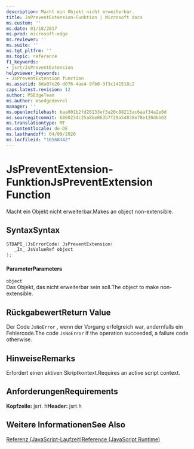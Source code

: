 ```yaml
---
description: Macht ein Objekt nicht erweiterbar.
title: JsPreventExtension-Funktion | Microsoft docs
ms.custom: ''
ms.date: 01/18/2017
ms.prod: microsoft-edge
ms.reviewer: ''
ms.suite: ''
ms.tgt_pltfrm: ''
ms.topic: reference
f1_keywords:
- jsrt/JsPreventExtension
helpviewer_keywords:
- JsPreventExtension function
ms.assetid: 8da07e20-d076-4ae4-9fb0-3f3c141518c2
caps.latest.revision: 12
author: MSEdgeTeam
ms.author: msedgedevrel
manager: ''
ms.openlocfilehash: baa001b2fd26133ef3a20c88213ac6aaf34a2e0d
ms.sourcegitcommit: 6860234c25a8be863b7f29a54838e78e120dbb62
ms.translationtype: MT
ms.contentlocale: de-DE
ms.lasthandoff: 04/09/2020
ms.locfileid: "10568342"
---
```

# <span data-ttu-id="de75e-103">JsPreventExtension-Funktion</span><span class="sxs-lookup"><span data-stu-id="de75e-103">JsPreventExtension Function</span></span>
<span data-ttu-id="de75e-104">Macht ein Objekt nicht erweiterbar.</span><span class="sxs-lookup"><span data-stu-id="de75e-104">Makes an object non-extensible.</span></span>  
  
## <span data-ttu-id="de75e-105">Syntax</span><span class="sxs-lookup"><span data-stu-id="de75e-105">Syntax</span></span>  
  
```cpp  
STDAPI_(JsErrorCode) JsPreventExtension(  
   _In_ JsValueRef object  
);  
```  
  
#### <span data-ttu-id="de75e-106">Parameter</span><span class="sxs-lookup"><span data-stu-id="de75e-106">Parameters</span></span>  
 `object`  
 <span data-ttu-id="de75e-107">Das Objekt, das nicht erweiterbar sein soll.</span><span class="sxs-lookup"><span data-stu-id="de75e-107">The object to make non-extensible.</span></span>  
  
## <span data-ttu-id="de75e-108">Rückgabewert</span><span class="sxs-lookup"><span data-stu-id="de75e-108">Return Value</span></span>  
 <span data-ttu-id="de75e-109">Der Code `JsNoError` , wenn der Vorgang erfolgreich war, andernfalls ein Fehlercode.</span><span class="sxs-lookup"><span data-stu-id="de75e-109">The code `JsNoError` if the operation succeeded, a failure code otherwise.</span></span>  
  
## <span data-ttu-id="de75e-110">Hinweise</span><span class="sxs-lookup"><span data-stu-id="de75e-110">Remarks</span></span>  
 <span data-ttu-id="de75e-111">Erfordert einen aktiven Skriptkontext.</span><span class="sxs-lookup"><span data-stu-id="de75e-111">Requires an active script context.</span></span>  
  
## <span data-ttu-id="de75e-112">Anforderungen</span><span class="sxs-lookup"><span data-stu-id="de75e-112">Requirements</span></span>  
 <span data-ttu-id="de75e-113">**Kopfzeile:** jsrt. h</span><span class="sxs-lookup"><span data-stu-id="de75e-113">**Header:** jsrt.h</span></span>  
  
## <span data-ttu-id="de75e-114">Weitere Informationen</span><span class="sxs-lookup"><span data-stu-id="de75e-114">See Also</span></span>  
 [<span data-ttu-id="de75e-115">Referenz (JavaScript-Laufzeit)</span><span class="sxs-lookup"><span data-stu-id="de75e-115">Reference (JavaScript Runtime)</span></span>](../chakra-hosting/reference-javascript-runtime.md)
